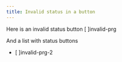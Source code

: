 ```yaml
---
title: Invalid status in a button
---
```


Here is an invalid status button [ ]invalid-prg


And a list with status buttons
- [ ]invalid-prg-2